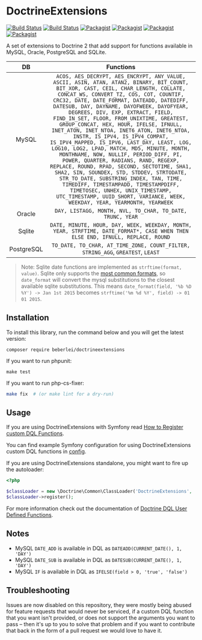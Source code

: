 DoctrineExtensions
==================

[![Build Status](https://img.shields.io/badge/branch-master-blue.svg)](https://github.com/beberlei/DoctrineExtensions/tree/master)
[![Build Status](https://travis-ci.org/beberlei/DoctrineExtensions.svg?branch=master)](https://travis-ci.org/beberlei/DoctrineExtensions)
[![Packagist](https://img.shields.io/packagist/v/beberlei/DoctrineExtensions.svg?label=stable)](https://packagist.org/packages/beberlei/DoctrineExtensions)
[![Packagist](https://img.shields.io/packagist/dd/beberlei/DoctrineExtensions.svg?label=⬇)](https://packagist.org/packages/beberlei/DoctrineExtensions)
[![Packagist](https://img.shields.io/packagist/dm/beberlei/DoctrineExtensions.svg?label=⬇)](https://packagist.org/packages/beberlei/DoctrineExtensions)
[![Packagist](https://img.shields.io/packagist/dt/beberlei/DoctrineExtensions.svg?label=⬇)](https://packagist.org/packages/beberlei/DoctrineExtensions)

A set of extensions to Doctrine 2 that add support for functions available in
MySQL, Oracle, PostgreSQL and SQLite.

| DB | Functions |
|:--:|:---------:|
| MySQL | `ACOS, AES_DECRYPT, AES_ENCRYPT, ANY_VALUE, ASCII, ASIN, ATAN, ATAN2, BINARY, BIT_COUNT, BIT_XOR, CAST, CEIL, CHAR_LENGTH, COLLATE, CONCAT_WS, CONVERT_TZ, COS, COT, COUNTIF, CRC32, DATE, DATE_FORMAT, DATEADD, DATEDIFF, DATESUB, DAY, DAYNAME, DAYOFWEEK, DAYOFYEAR, DEGREES, DIV, EXP, EXTRACT, FIELD, FIND_IN_SET, FLOOR, FROM_UNIXTIME, GREATEST, GROUP_CONCAT, HEX, HOUR, IFELSE, IFNULL, INET_ATON, INET_NTOA, INET6_ATON, INET6_NTOA, INSTR, IS_IPV4, IS_IPV4_COMPAT, IS_IPV4_MAPPED, IS_IPV6, LAST_DAY, LEAST, LOG, LOG10, LOG2, LPAD, MATCH, MD5, MINUTE, MONTH, MONTHNAME, NOW, NULLIF, PERIOD_DIFF, PI, POWER, QUARTER, RADIANS, RAND, REGEXP, REPLACE, ROUND, RPAD, SECOND, SECTOTIME, SHA1, SHA2, SIN, SOUNDEX, STD, STDDEV, STRTODATE, STR_TO_DATE, SUBSTRING_INDEX, TAN, TIME, TIMEDIFF, TIMESTAMPADD, TIMESTAMPDIFF, TIMETOSEC, UNHEX, UNIX_TIMESTAMP, UTC_TIMESTAMP, UUID_SHORT, VARIANCE, WEEK, WEEKDAY, YEAR, YEARMONTH, YEARWEEK` |
| Oracle | `DAY, LISTAGG, MONTH, NVL, TO_CHAR, TO_DATE, TRUNC, YEAR` |
| Sqlite | `DATE, MINUTE, HOUR, DAY, WEEK, WEEKDAY, MONTH, YEAR, STRFTIME, DATE_FORMAT*, CASE WHEN THEN ELSE END, IFNULL, REPLACE, ROUND` |
| PostgreSQL | `TO_DATE, TO_CHAR, AT_TIME_ZONE, COUNT_FILTER, STRING_AGG`, `GREATEST`, `LEAST` |

> Note: Sqlite date functions are implemented as `strftime(format, value)`.
  Sqlite only supports the [most common formats](https://www.sqlite.org/lang_datefunc.html),
  so `date_format` will convert the mysql substitutions to the closest available sqlite substitutions.
  This means `date_format(field, '%b %D %Y') -> Jan 1st 2015` becomes `strftime('%m %d %Y', field) -> 01 01 2015`.

Installation
------------

To install this library, run the command below and you will get the latest
version:

```
composer require beberlei/doctrineextensions
```

If you want to run phpunit:

```
make test
```

If you want to run php-cs-fixer:

```sh
make fix  # (or make lint for a dry-run)
```

Usage
-----

If you are using DoctrineExtensions with Symfony read [How to Register custom DQL Functions](https://symfony.com/doc/current/doctrine/custom_dql_functions.html).

You can find example Symfony configuration for using DoctrineExtensions custom DQL functions in [config](config).

If you are using DoctrineExtensions standalone, you might want to fire up the autoloader:

```php
<?php

$classLoader = new \Doctrine\Common\ClassLoader('DoctrineExtensions', '/path/to/extensions');
$classLoader->register();
```
For more information check out the documentation of [Doctrine DQL User Defined Functions](https://www.doctrine-project.org/projects/doctrine-orm/en/latest/cookbook/dql-user-defined-functions.html).

Notes
-----

- MySQL `DATE_ADD` is available in DQL as `DATEADD(CURRENT_DATE(), 1, 'DAY')`
- MySQL `DATE_SUB` is available in DQL as `DATESUB(CURRENT_DATE(), 1, 'DAY')`
- MySQL `IF` is available in DQL as `IFELSE(field > 0, 'true', 'false')`

Troubleshooting
---------------

Issues are now disabled on this repository, they were mostly being abused for feature requests that would never be serviced, if a custom DQL function that you want isn't provided, or does not support the arguments you want to pass – then it's up to you to solve that problem and if you want to contribute that back in the form of a pull request we would love to have it.
